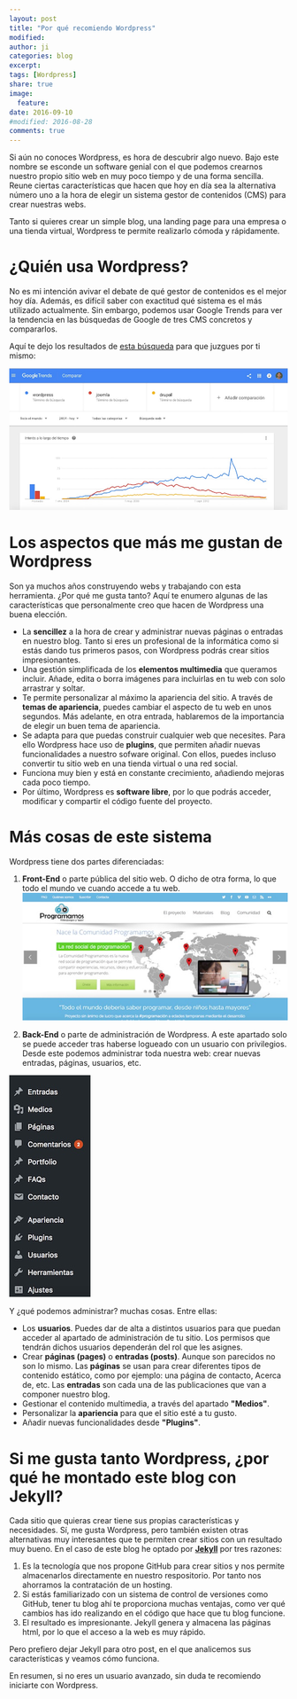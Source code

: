 ```yaml
---
layout: post
title: "Por qué recomiendo Wordpress"
modified:
author: ji
categories: blog
excerpt:
tags: [Wordpress]
share: true
image:
  feature:
date: 2016-09-10
#modified: 2016-08-28
comments: true
---
```


Si aún no conoces Wordpress, es hora de descubrir algo nuevo. Bajo este nombre se esconde un software genial con el que podemos crearnos nuestro propio sitio web en muy poco tiempo y de una forma sencilla. Reune ciertas características que hacen que hoy en día sea la alternativa número uno a la hora de elegir un sistema gestor de contenidos (CMS) para crear nuestras webs. 

Tanto si quieres crear un simple blog, una landing page para una empresa o una tienda virtual, Wordpress te permite realizarlo cómoda y rápidamente. 

# ¿Quién usa Wordpress?

No es mi intención avivar el debate de qué gestor de contenidos es el mejor hoy día. Además, es difícil saber con exactitud qué sistema es el más utilizado actualmente. Sin embargo, podemos usar Google Trends para ver la tendencia en las búsquedas de Google de tres CMS concretos y compararlos.

Aquí te dejo los resultados de [esta búsqueda](https://www.google.com/trends/explore?date=all&q=wordpress,joomla,drupal) para que juzgues por ti mismo:

![Google Trends CMS](../../images/blog/GoogleTrendsCMS.jpg)

# Los aspectos que más me gustan de Wordpress

Son ya muchos años construyendo webs y trabajando con esta herramienta. ¿Por qué me gusta tanto? Aquí te enumero algunas de las características que personalmente creo que hacen de Wordpress una buena elección.

* La **sencillez** a la hora de crear y administrar nuevas páginas o entradas en nuestro blog. Tanto si eres un profesional de la informática como si estás dando tus primeros pasos, con Wordpress podrás crear sitios impresionantes.
* Una gestión simplificada de los **elementos multimedia** que queramos incluir. Añade, edita o borra imágenes para incluirlas en tu web con solo arrastrar y soltar.
* Te permite personalizar al máximo la apariencia del sitio. A través de **temas de apariencia**, puedes cambiar el aspecto de tu web en unos segundos. Más adelante, en otra entrada, hablaremos de la importancia de elegir un buen tema de apariencia.
* Se adapta para que puedas construir cualquier web que necesites. Para ello Wordpress hace uso de **plugins**, que permiten añadir nuevas funcionalidades a nuestro sofware original. Con ellos, puedes incluso convertir tu sitio web en una tienda virtual o una red social.
* Funciona muy bien y está en constante crecimiento, añadiendo mejoras cada poco tiempo.
* Por último, Wordpress es **software libre**, por lo que podrás acceder, modificar y compartir el código fuente del proyecto.

# Más cosas de este sistema

Wordpress tiene dos partes diferenciadas:

1. **Front-End** o parte pública del sitio web. O dicho de otra forma, lo que todo el mundo ve cuando accede a tu web.
![FrontEnd Wordpress](../../images/blog/programamos.jpg)

2. **Back-End** o parte de administración de Wordpress. A este apartado solo se puede acceder tras haberse logueado con un usuario con privilegios. Desde este podemos administrar toda nuestra web: crear nuevas entradas, páginas, usuarios, etc.

![BackEnd Wordpress](../../images/blog/WordpressBackEnd.jpg)

Y ¿qué podemos administrar? muchas cosas. Entre ellas:

* Los **usuarios**. Puedes dar de alta a distintos usuarios para que puedan acceder al apartado de administración de tu sitio. Los permisos que tendrán dichos usuarios dependerán del rol que les asignes.
* Crear **páginas (pages)** o **entradas (posts)**. Aunque son parecidos no son lo mismo. Las **páginas** se usan para crear diferentes tipos de contenido estático, como por ejemplo: una página de contacto, Acerca de, etc. Las **entradas** son cada una de las publicaciones que van a componer nuestro blog.
* Gestionar el contenido multimedia, a través del apartado **"Medios"**.
* Personalizar la **apariencia** para que el sitio esté a tu gusto.
* Añadir nuevas funcionalidades desde **"Plugins"**.

# Si me gusta tanto Wordpress, ¿por qué he montado este blog con Jekyll?

Cada sitio que quieras crear tiene sus propias características y necesidades. Sí, me gusta Wordpress, pero también existen otras alternativas muy interesantes que te permiten crear sitios con un resultado muy bueno. En el caso de este blog he optado por [**Jekyll**](https://jekyllrb.com/) por tres razones:

1. Es la tecnología que nos propone GitHub para crear sitios y nos permite almacenarlos directamente en nuestro respositorio. Por tanto nos ahorramos la contratación de un hosting.
2. Si estás familiarizado con un sistema de control de versiones como GitHub, tener tu blog ahí te proporciona muchas ventajas, como ver qué cambios has ido realizando en el código que hace que tu blog funcione.
3. El resultado es impresionante. Jekyll genera y almacena las páginas html, por lo que el acceso a la web es muy rápido.

Pero prefiero dejar Jekyll para otro post, en el que analicemos sus características y veamos cómo funciona.

En resumen, si no eres un usuario avanzado, sin duda te recomiendo iniciarte con Wordpress.